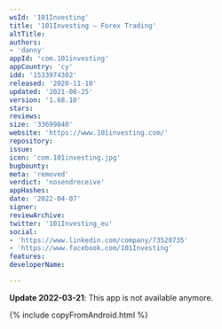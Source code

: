 ```yaml
---
wsId: '101Investing'
title: '101Investing – Forex Trading'
altTitle: 
authors:
- 'danny'
appId: 'com.101investing'
appCountry: 'cy'
idd: '1533974302'
released: '2020-11-10'
updated: '2021-08-25'
version: '1.68.10'
stars: 
reviews: 
size: '33699840'
website: 'https://www.101investing.com/'
repository: 
issue: 
icon: 'com.101investing.jpg'
bugbounty: 
meta: 'removed'
verdict: 'nosendreceive'
appHashes: 
date: '2022-04-07'
signer: 
reviewArchive: 
twitter: '101Investing_eu'
social:
- 'https://www.linkedin.com/company/73520735'
- 'https://www.facebook.com/101Investing'
features: 
developerName: 

---
```


**Update 2022-03-21**: This app is not available anymore.

{% include copyFromAndroid.html %}
